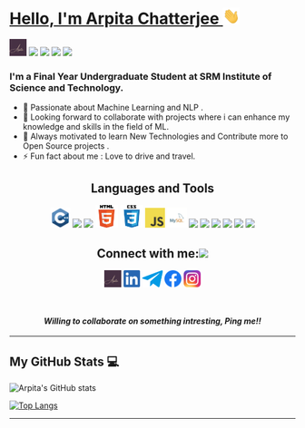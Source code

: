 # [Hello, I'm Arpita Chatterjee <img src="https://raw.githubusercontent.com/ABSphreak/ABSphreak/master/gifs/Hi.gif" width="30px">][website]
<!--img align=center alt="Hello!!" height=250px width=250px src="./SocialLogo/gif.gif"-->
[<img alt="Arpita" height="30" src="./SocialLogo/Arpita Chatterjee.png" />][website]
[<img height="30" src="https://img.shields.io/badge/LinkedIn-0077B5?style=for-the-badge&logo=linkedin&logoColor=white" />][linkedin]
[<img height="30" src = "https://img.shields.io/badge/Stack_Overflow-FE7A16?style=for-the-badge&logo=stack-overflow&logoColor=white">][stackoverflow] 
[<img height="30" src="https://img.shields.io/badge/Quora-%23B92B27.svg?&style=for-the-badge&logo=Quora&logoColor=white">][quora]
[<img height="30" src="https://img.shields.io/badge/Kaggle-20BEFF?style=for-the-badge&logo=Kaggle&logoColor=white" />][kaggle]


### I'm a Final Year Undergraduate Student at SRM Institute of Science and Technology. 

- 🌱 Passionate about Machine Learning and NLP .
- 👯 Looking forward to collaborate with projects where i can enhance my knowledge and skills in the field of ML. 
- 🥅 Always motivated to learn New Technologies and Contribute more to Open Source projects .
- ⚡ Fun fact about me : Love to drive and travel.


 


<p align="center">

  <div align="center">
  <h2><b>Languages and Tools</b></h2>
  <code><img height="35" src="https://raw.githubusercontent.com/github/explore/80688e429a7d4ef2fca1e82350fe8e3517d3494d/topics/cpp/cpp.png"></code> 
  <code><img height="35" src="https://raw.githubusercontent.com/jmnote/z-icons/master/svg/c.svg"></code> 
  <code><img height="35" src="https://raw.githubusercontent.com/jmnote/z-icons/master/svg/python.svg"></code>
  <code><img height="40" src="https://raw.githubusercontent.com/github/explore/80688e429a7d4ef2fca1e82350fe8e3517d3494d/topics/html/html.png"></code>
  <code><img height="40" src="https://raw.githubusercontent.com/github/explore/80688e429a7d4ef2fca1e82350fe8e3517d3494d/topics/css/css.png"></code> 
  <code><img height="35" src="https://raw.githubusercontent.com/github/explore/80688e429a7d4ef2fca1e82350fe8e3517d3494d/topics/javascript/javascript.png"></code> 
  <code><img height="35" src="https://raw.githubusercontent.com/github/explore/80688e429a7d4ef2fca1e82350fe8e3517d3494d/topics/mysql/mysql.png"></code>
  <code><img height="35" src="https://img.shields.io/badge/TensorFlow-FF6F00?style=for-the-badge&logo=tensorflow&logoColor=white"></code> 
  <code><img height="35" src="https://img.shields.io/badge/scikit_learn-F7931E?style=for-the-badge&logo=scikit-learn&logoColor=white"></code>
  <code><img height="35" src="https://img.shields.io/badge/OpenCV-27338e?style=for-the-badge&logo=OpenCV&logoColor=white"></code>
  <code><img height="35" src="https://img.shields.io/badge/Keras-D00000?style=for-the-badge&logo=Keras&logoColor=white"></code>
  <code><img height="35" src="https://img.shields.io/badge/Numpy-777BB4?style=for-the-badge&logo=numpy&logoColor=white"></code>
  <code><img height="35" src="https://img.shields.io/badge/Pandas-2C2D72?style=for-the-badge&logo=pandas&logoColor=white"></code>
  </div>
  </p>
  
  <p align="center">
  <div align="center">
 <h2><b>Connect with me:</b><img src="https://media.giphy.com/media/LnQjpWaON8nhr21vNW/giphy.gif" height="40"></h2>
    

[<img align="center" alt="Arpita" height="30px" src="./SocialLogo/Arpita Chatterjee.png" />][website]
[<img align="center" alt="Arpita | LinkedIn" height="30px" src="./SocialLogo/LinkedIn.png" />][linkedin]
[<img align="center" alt="Arpita | Telegram" height="30px" src="./SocialLogo/Telegram.png" />][telegram]
[<img align="center" alt="Arpita | Facebook" height="30px" src="./SocialLogo/Facebook.png" />][facebook]
[<img align="center" alt="Arpita | Instagram" height="30px" src="./SocialLogo/Instagram.png" />][instagram]
 </div>
  </p>
<br/>

<h4 align=center>
<em>Willing to collaborate on something intresting, Ping me!!</em>
</h4>

---


## My GitHub Stats 💻

![Arpita's GitHub stats](https://github-readme-stats.vercel.app/api?username=ArpitaChatterjee&hide=issues,contribs&show_icons=true&theme=outrun)

[![Top Langs](https://github-readme-stats.vercel.app/api/top-langs/?username=ArpitaChatterjee&layout=compact&theme=flag-india)](https://github.com/ArpitaChatterjee/github-readme-stats)


---


[website]: https://my-portfolio.arpitachatterjee.vercel.app/
[linkedin]: https://www.linkedin.com/in/arpitachatterjee25/. 
[mail]: mailto:arpitachatterjee2510@gmail.com. 
[quora]: https://www.quora.com/profile/ArpitaChatterjee
[telegram]: https://telegram.me/arpitachatterjee25.
[facebook]: https://www.facebook.com/Chatterjee__
[instagram]: https://www.instagram.com/_arpita.chatterjee_/
[kaggle]: https://www.kaggle.com/arpitachatterjee25
[stackoverflow]: https://stackoverflow.com/users/preferences/17364101 
<!--**ArpitaChatterjee/ArpitaChatterjee** is a ✨ _special_ ✨ repository because its `README.md` (this file) appears on your GitHub profile.

Here are some ideas to get you started:

- 🔭 I’m currently working on Machine Learning
- 🌱 I’m currently learning  Deep Learning
- 👯 I’m looking to collaborate on 
- 🤔 I’m looking for help with ...
- 💬 Ask me about ...
- 📫 How to reach me: arpitachatterjee2510@gmail.com
- 😄 Pronouns: ...
- ⚡ Fun fact: ...
-->
